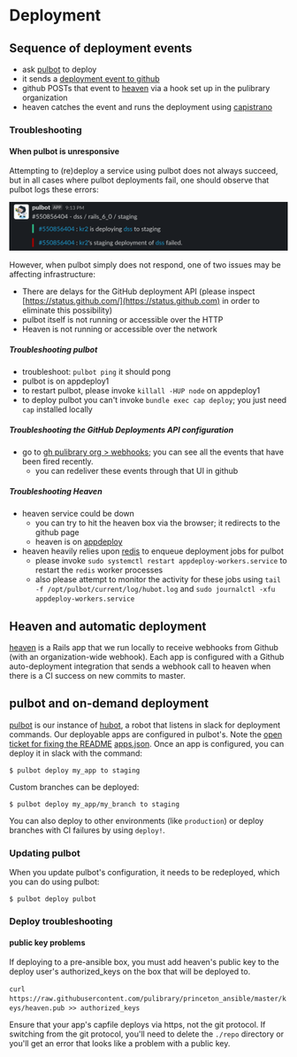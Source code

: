 # Deployment

## Sequence of deployment events
* ask [pulbot](https://github.com/pulibrary/pulbot) to deploy
* it sends a [deployment event to github](https://docs.github.com/en/rest/deployments/deployments)
* github POSTs that event to [heaven](https://github.com/pulibrary/heaven) via a hook set up in the pulibrary organization
* heaven catches the event and runs the deployment using [capistrano](https://capistranorb.com/)

### Troubleshooting

#### When pulbot is unresponsive

Attempting to (re)deploy a service using pulbot does not always succeed, but in
all cases where pulbot deployments fail, one should observe that pulbot logs
these errors:

![An example of a pulbot deployment failure](./pulbot_failure.png "An example of a pulbot deployment failure")

However, when pulbot simply does not respond, one of two issues may be affecting infrastructure:

- There are delays for the GitHub deployment API (please inspect [https://status.github.com/](https://status.github.com) in order to eliminate this possibility)
- pulbot itself is not running or accessible over the HTTP
- Heaven is not running or accessible over the network

##### Troubleshooting pulbot

* troubleshoot: `pulbot ping` it should pong
* pulbot is on appdeploy1
* to restart pulbot, please invoke `killall -HUP node` on appdeploy1
* to deploy pulbot you can't invoke `bundle exec cap deploy`; you just need `cap` installed locally

##### Troubleshooting the GitHub Deployments API configuration

* go to [gh pulibrary org > webhooks](https://github.com/organizations/pulibrary/settings/hooks/309731714?tab=deliveries); you can see all the events that have been fired recently.
  * you can redeliver these events through that UI in github

##### Troubleshooting Heaven

* heaven service could be down
  * you can try to hit the heaven box via the browser; it redirects to the github page
  * heaven is on [appdeploy](https://appdeploy.princeton.edu/)
* heaven heavily relies upon [redis](https://redis.io/) to enqueue deployment jobs for pulbot
  * please invoke `sudo systemctl restart appdeploy-workers.service` to restart
    the `redis` worker processes
  * also please attempt to monitor the activity for these jobs using
    `tail -f /opt/pulbot/current/log/hubot.log` and `sudo journalctl -xfu appdeploy-workers.service`

## Heaven and automatic deployment

[heaven](https://github.com/pulibrary/heaven) is a Rails app that we run locally to receive webhooks from
Github (with an organization-wide webhook). Each app is configured with a Github auto-deployment integration
that sends a webhook call to heaven when there is a CI success on new commits to master.

## pulbot and on-demand deployment

[pulbot](https://github.com/pulibrary/pulbot) is our instance of [hubot](https://hubot.github.com/), a robot
that listens in slack for deployment commands.  Our deployable apps are configured in pulbot's. Note the [open ticket for fixing the README](https://github.com/pulibrary/pulbot/issues/15)
[apps.json](https://github.com/pulibrary/pulbot/blob/master/apps.json).  Once an app is configured, you can
deploy it in slack with the command:

```
$ pulbot deploy my_app to staging
```

Custom branches can be deployed:

```
$ pulbot deploy my_app/my_branch to staging
```

You can also deploy to other environments (like `production`) or deploy branches with CI failures by using `deploy!`.

### Updating pulbot

When you update pulbot's configuration, it needs to be redeployed, which you can do using pulbot:

```
$ pulbot deploy pulbot
```

### Deploy troubleshooting

#### public key problems

If deploying to a pre-ansible box, you must add heaven's public key to the deploy user's authorized_keys on the box that will be deployed to.

`curl https://raw.githubusercontent.com/pulibrary/princeton_ansible/master/keys/heaven.pub >> authorized_keys`

Ensure that your app's capfile deploys via https, not the git protocol. If switching from the git protocol, you'll need to delete the `./repo` directory or you'll get an error that looks like a problem with a public key.
